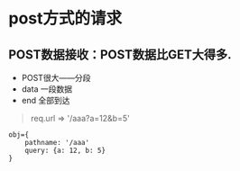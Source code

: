 # post方式的请求


## POST数据接收：POST数据比GET大得多.

* POST很大——分段
* data	一段数据
* end	全部到达


> req.url	=>	'/aaa?a=12&b=5'
```
obj={
	pathname: '/aaa'
	query: {a: 12, b: 5}
}
```

